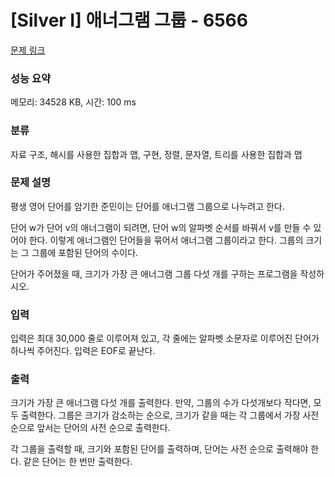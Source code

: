 # [Silver I] 애너그램 그룹 - 6566 

[문제 링크](https://www.acmicpc.net/problem/6566) 

### 성능 요약

메모리: 34528 KB, 시간: 100 ms

### 분류

자료 구조, 해시를 사용한 집합과 맵, 구현, 정렬, 문자열, 트리를 사용한 집합과 맵

### 문제 설명

<p>평생 영어 단어를 암기한 준민이는 단어를 애너그램 그룹으로 나누려고 한다.</p>

<p>단어 w가 단어 v의 애너그램이 되려면, 단어 w의 알파벳 순서를 바꿔서 v를 만들 수 있어야 한다. 이렇게 애너그램인 단어들을 묶어서 애너그램 그룹이라고 한다. 그룹의 크기는 그 그룹에 포함된 단어의 수이다.</p>

<p>단어가 주어졌을 때, 크기가 가장 큰 애너그램 그룹 다섯 개를 구하는 프로그램을 작성하시오.</p>

### 입력 

 <p>입력은 최대 30,000 줄로 이루어져 있고, 각 줄에는 알파벳 소문자로 이루어진 단어가 하나씩 주어진다. 입력은 EOF로 끝난다. </p>

### 출력 

 <p>크기가 가장 큰 애너그램 다섯 개를 출력한다. 만약, 그룹의 수가 다섯개보다 작다면, 모두 출력한다. 그룹은 크기가 감소하는 순으로, 크기가 같을 때는 각 그룹에서 가장 사전 순으로 앞서는 단어의 사전 순으로 출력한다.</p>

<p>각 그룹을 출력할 때, 크기와 포함된 단어를 출력하며, 단어는 사전 순으로 출력해야 한다. 같은 단어는 한 번만 출력한다.</p>

